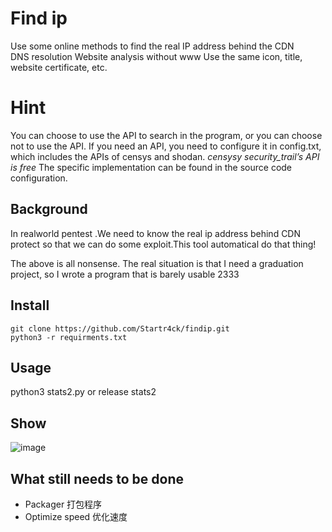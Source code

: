 # Find ip
Use some online methods to find the real IP address behind the CDN     
DNS resolution
Website analysis without www
Use the same icon, title, website certificate, etc.    

# Hint  
You can choose to use the API to search in the program, or you can choose not to use the API.
If you need an API, you need to configure it in config.txt, which includes the APIs of censys and shodan.
*censysy security_trail’s API is free*
The specific implementation can be found in the source code configuration.

## Background
In realworld pentest .We need to know the real ip address behind CDN protect so that we can do some exploit.This tool automatical do that thing!  

The above is all nonsense. The real situation is that I need a graduation project, so I wrote a program that is barely usable 2333

## Install
``` 
git clone https://github.com/Startr4ck/findip.git
python3 -r requirments.txt 
```

## Usage
python3 stats2.py 
or 
release stats2

## Show 
![image](https://github.com/Startr4ck/findip/blob/master/show.gif)   


## What still needs to be done
* Packager 打包程序 
* Optimize speed 优化速度 
